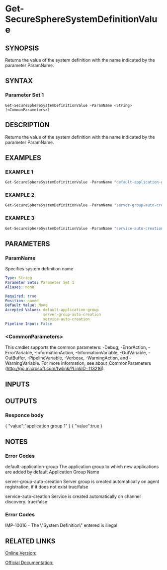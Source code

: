 ﻿# Get-SecureSphereSystemDefinitionValue

## SYNOPSIS
Returns the value of the system definition with the name indicated by the parameter ParamName.

## SYNTAX

### Parameter Set 1
```
Get-SecureSphereSystemDefinitionValue -ParamName <String> [<CommonParameters>]
```

## DESCRIPTION
Returns the value of the system definition with the name indicated by the parameter ParamName.

## EXAMPLES

### EXAMPLE 1

```powershell
Get-SecureSphereSystemDefinitionValue -ParamName "default-application-group"
```

### EXAMPLE 2

```powershell
Get-SecureSphereSystemDefinitionValue -ParamName "server-group-auto-creation"
```

### EXAMPLE 3

```powershell
Get-SecureSphereSystemDefinitionValue -ParamName "service-auto-creation"
```

## PARAMETERS

### ParamName
Specifies system definition name

```yaml
Type: String
Parameter Sets: Parameter Set 1
Aliases: none

Required: true
Position: named
Default Value: None
Accepted Values: default-application-group
                 server-group-auto-creation
                 service-auto-creation
Pipeline Input: False
```

### \<CommonParameters\>
This cmdlet supports the common parameters: -Debug, -ErrorAction, -ErrorVariable, -InformationAction, -InformationVariable, -OutVariable, -OutBuffer, -PipelineVariable, -Verbose, -WarningAction, and -WarningVariable. For more information, see about_CommonParameters (http://go.microsoft.com/fwlink/?LinkID=113216).

## INPUTS

## OUTPUTS

### Responce body
{
"value":"application group 1"
}
{
"value":true
}

## NOTES

### Error Codes
default-application-group
                The application group to which new applications are added by default
                Application Group Name


server-group-auto-creation
               Server group is created automatically on agent registration, if it does not exist
               true/false

service-auto-creation
              Service is created automatically on channel discovery.
              true/false

### Error Codes
IMP-10016 - The \\"System Definition\\" entered is illegal

## RELATED LINKS

[Online Version:](https://github.com/akshinmustafayev/SecureSpherePS/tree/master/Documentation)

[Official Documentation:](https://docs.imperva.com/bundle/v13.6-api-reference-guide/page/61832.htm)



